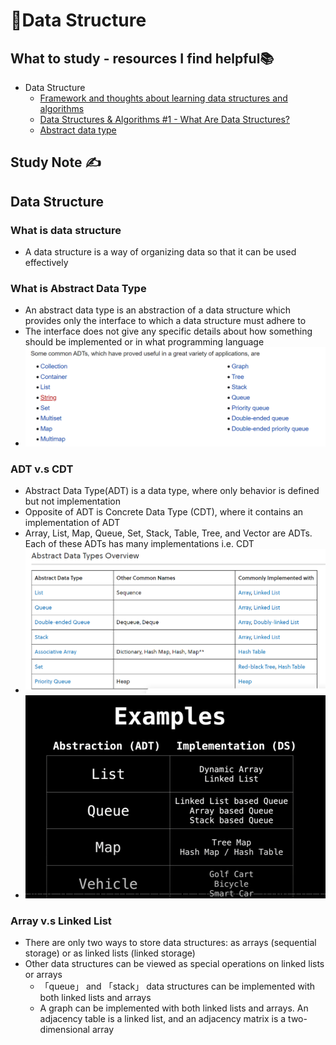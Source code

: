 # 🔢Data Structure

## What to study - resources I find helpful📚

- Data Structure
  - [Framework and thoughts about learning data structures and algorithms](https://github.com/labuladong/fucking-algorithm/blob/english/think_like_computer/Framework%20and%20thoughts%20about%20learning%20data%20structure%20and%20algorithm.md)
  - [Data Structures & Algorithms #1 - What Are Data Structures?](https://www.youtube.com/watch?v=bum_19loj9A&list=PLBZBJbE_rGRV8D7XZ08LK6z-4zPoWzu5H&index=2)
  - [Abstract data type](https://en.wikipedia.org/wiki/Abstract_data_type)

## Study Note ✍️

## Data Structure

### What is data structure

- A data structure is a way of organizing data so that it can be used effectively

### What is Abstract Data Type

- An abstract data type is an abstraction of a data structure which provides only the interface to which a data structure must adhere to
- The interface does not give any specific details about how something should be implemented or in what programming language
- ![Common ADT](https://github.com/erinchocolate/teach-myself-cs/blob/master/Data%20Structure%26Algorithm/Images/Common%20ADT.png)

### ADT v.s CDT

- Abstract Data Type(ADT) is a data type, where only behavior is defined but not implementation
- Opposite of ADT is Concrete Data Type (CDT), where it contains an implementation of ADT
- Array, List, Map, Queue, Set, Stack, Table, Tree, and Vector are ADTs. Each of these ADTs has many implementations i.e. CDT
- ![ADT](https://github.com/erinchocolate/teach-myself-cs/blob/master/Data%20Structure%26Algorithm/Images/ADT.png)
- ![ADT V.S DS](https://github.com/erinchocolate/teach-myself-cs/blob/master/Data%20Structure%26Algorithm/Images/ADT%20v.s%20DS.png)

### Array v.s Linked List

- There are only two ways to store data structures: as arrays (sequential storage) or as linked lists (linked storage)
- Other data structures can be viewed as special operations on linked lists or arrays
  - 「queue」 and 「stack」 data structures can be implemented with both linked lists and arrays
  - A graph can be implemented with both linked lists and arrays. An adjacency table is a linked list, and an adjacency matrix is a two-dimensional array
